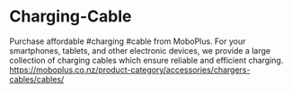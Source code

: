 # Charging-Cable
Purchase affordable #charging #cable from MoboPlus. For your smartphones, tablets, and other electronic devices, we provide a large collection of charging cables which ensure reliable and efficient charging. https://moboplus.co.nz/product-category/accessories/chargers-cables/cables/
